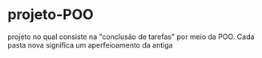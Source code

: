 # projeto-POO 
projeto no qual consiste na "conclusão de tarefas" por meio da POO. Cada pasta nova significa um aperfeioamento da antiga
